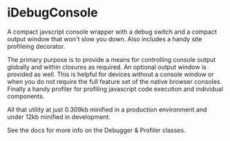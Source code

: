 # iDebugConsole

A compact javscript console wrapper with a debug switch and a compact output window that won't 
slow you down.  Also includes a handy site profileing decorator.

The primary purpose is to provide a means for controlling console output globally and within 
closures as required.  An optional output window is provided as well.  This is helpful for 
devices without a console window or when you do not require the full feature set of the native
browser consoles.  Finally a handy profiler for profiling javascript code execution and individual 
components.

All that utility at just 0.309kb minified in a production environment and under 12kb minified 
in development.

See the docs for more info on the Debugger & Profiler classes.
